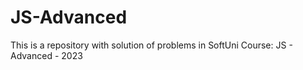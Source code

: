 # JS-Advanced
This is a repository with solution of problems in SoftUni Course:  JS - Advanced - 2023
